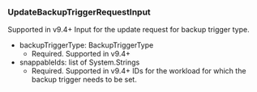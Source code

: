 ### UpdateBackupTriggerRequestInput
Supported in v9.4+
  Input for the update request for backup trigger type.

- backupTriggerType: BackupTriggerType
  - Required. Supported in v9.4+
- snappableIds: list of System.Strings
  - Required. Supported in v9.4+
      IDs for the workload for which the backup trigger needs to be set.
